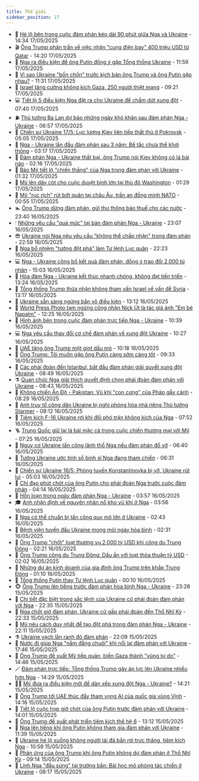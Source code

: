 ```yaml
---
title: Thế giới
sidebar_position: 17
---
```


<!-- dantri-the-gioi:START -->
- 🌋 [Hé lộ bên trong cuộc đàm phán kéo dài 90 phút giữa Nga và Ukraine](https://dantri.com.vn/the-gioi/he-lo-ben-trong-cuoc-dam-phan-keo-dai-90-phut-giua-nga-va-ukraine-20250517212531871.htm) - 14:34 17/05/2025
- 🎬 [Ông Trump phân trần về việc nhận &quot;cung điện bay&quot; 400 triệu USD từ Qatar](https://dantri.com.vn/the-gioi/ong-trump-phan-tran-ve-viec-nhan-cung-dien-bay-400-trieu-usd-tu-qatar-20250517210353208.htm) - 14:20 17/05/2025
- 🧰 [Nga ra điều kiện để ông Putin đồng ý gặp Tổng thống Ukraine](https://dantri.com.vn/the-gioi/nga-ra-dieu-kien-de-ong-putin-dong-y-gap-tong-thong-ukraine-20250517180850875.htm) - 11:59 17/05/2025
- 🌋 [Vì sao Ukraine &quot;bồn chồn&quot; trước kịch bản ông Trump và ông Putin gặp nhau?](https://dantri.com.vn/the-gioi/vi-sao-ukraine-bon-chon-truoc-kich-ban-ong-trump-va-ong-putin-gap-nhau-20250517175542344.htm) - 11:31 17/05/2025
- 🗽 [Israel tăng cường không kích Gaza, 250 người thiệt mạng](https://dantri.com.vn/the-gioi/israel-tang-cuong-khong-kich-gaza-250-nguoi-thiet-mang-20250517161109981.htm) - 09:21 17/05/2025
- 💻 [Tiết lộ 5 điều kiện Nga đặt ra cho Ukraine để chấm dứt xung đột](https://dantri.com.vn/the-gioi/tiet-lo-5-dieu-kien-nga-dat-ra-cho-ukraine-de-cham-dut-xung-dot-20250517143250826.htm) - 07:40 17/05/2025
- ⛽️ [Thủ tướng Ba Lan dự báo những ngày khó khăn sau đàm phán Nga - Ukraine](https://dantri.com.vn/the-gioi/thu-tuong-ba-lan-du-bao-nhung-ngay-kho-khan-sau-dam-phan-nga-ukraine-20250517135010193.htm) - 06:57 17/05/2025
- 🤩 [Chiến sự Ukraine 17/5: Lực lượng Kiev liên tiếp thất thủ ở Pokrovsk](https://dantri.com.vn/the-gioi/chien-su-ukraine-175-luc-luong-kiev-lien-tiep-that-thu-o-pokrovsk-20250517120357290.htm) - 05:05 17/05/2025
- 🧐 [Nga - Ukraine lần đầu đàm phán sau 3 năm: Bế tắc chưa thể khơi thông](https://dantri.com.vn/the-gioi/nga-ukraine-lan-dau-dam-phan-sau-3-nam-be-tac-chua-the-khoi-thong-20250517100248165.htm) - 03:17 17/05/2025
- 🎊 [Đàm phán Nga - Ukraine thất bại, ông Trump nói Kiev không có lá bài nào](https://dantri.com.vn/the-gioi/dam-phan-nga-ukraine-that-bai-ong-trump-noi-kiev-khong-co-la-bai-nao-20250517084633551.htm) - 02:16 17/05/2025
- 📝 [Báo Mỹ tiết lộ &quot;chiến thắng&quot; của Nga trong đàm phán với Ukraine](https://dantri.com.vn/the-gioi/bao-my-tiet-lo-chien-thang-cua-nga-trong-dam-phan-voi-ukraine-20250517075324662.htm) - 01:32 17/05/2025
- 🤡 [Mỹ lên dây cót cho cuộc duyệt binh lớn tại thủ đô Washington](https://dantri.com.vn/the-gioi/my-len-day-cot-cho-cuoc-duyet-binh-lon-tai-thu-do-washington-20250517074304455.htm) - 01:29 17/05/2025
- 🥷 [Mỹ &quot;rục rịch&quot; rút bớt quân tại châu Âu, trấn an đồng minh NATO](https://dantri.com.vn/the-gioi/my-ruc-rich-rut-bot-quan-tai-chau-au-tran-an-dong-minh-nato-20250517075429580.htm) - 00:55 17/05/2025
- 🏊 [Ông Trump dừng đàm phán, gửi thư thông báo thuế cho các nước](https://dantri.com.vn/the-gioi/ong-trump-dung-dam-phan-gui-thu-thong-bao-thue-cho-cac-nuoc-20250517063352340.htm) - 23:40 16/05/2025
- 🕯 [Những yêu cầu &quot;quá mức&quot; tại bàn đàm phán Nga - Ukraine](https://dantri.com.vn/the-gioi/nhung-yeu-cau-qua-muc-tai-ban-dam-phan-nga-ukraine-20250517055729584.htm) - 23:07 16/05/2025
- 😎 [Ukraine nói Nga nêu yêu cầu &quot;không thể chấp nhận&quot; trong đàm phán](https://dantri.com.vn/the-gioi/ukraine-noi-nga-neu-yeu-cau-khong-the-chap-nhan-trong-dam-phan-20250517053909883.htm) - 22:59 16/05/2025
- 🌈 [Nga bổ nhiệm &quot;tướng đột phá&quot; làm Tư lệnh Lục quân](https://dantri.com.vn/the-gioi/nga-bo-nhiem-tuong-dot-pha-lam-tu-lenh-luc-quan-20250517051534027.htm) - 22:23 16/05/2025
- 💻 [Nga - Ukraine công bố kết quả đàm phán, đồng ý trao đổi 2.000 tù nhân](https://dantri.com.vn/the-gioi/nga-ukraine-cong-bo-ket-qua-dam-phan-dong-y-trao-doi-2000-tu-nhan-20250516214039570.htm) - 15:03 16/05/2025
- 🤖 [Hòa đàm Nga - Ukraine kết thúc nhanh chóng, không đạt tiến triển](https://dantri.com.vn/the-gioi/hoa-dam-nga-ukraine-ket-thuc-nhanh-chong-khong-dat-tien-trien-20250516202042760.htm) - 13:24 16/05/2025
- 🦏 [Tổng thống Trump thừa nhận không tham vấn Israel về vấn đề Syria](https://dantri.com.vn/the-gioi/tong-thong-trump-thua-nhan-khong-tham-van-israel-ve-van-de-syria-20250516200454294.htm) - 13:17 16/05/2025
- 🌁 [Ukraine sẵn sàng ngừng bắn vô điều kiện](https://dantri.com.vn/the-gioi/ukraine-san-sang-ngung-ban-vo-dieu-kien-20250516200049333.htm) - 13:12 16/05/2025
- 🐘 [World Press Photo tạm ngừng công nhận Nick Út là tác giả ảnh &quot;Em bé Napalm&quot;](https://dantri.com.vn/the-gioi/world-press-photo-tam-ngung-cong-nhan-nick-ut-la-tac-gia-anh-em-be-napalm-20250516191227939.htm) - 12:25 16/05/2025
- 🥷 [Hình ảnh bên trong cuộc đàm phán trực tiếp Nga - Ukraine](https://dantri.com.vn/the-gioi/hinh-anh-ben-trong-cuoc-dam-phan-truc-tiep-nga-ukraine-20250516172121034.htm) - 10:39 16/05/2025
- 💻 [Nga yêu cầu thay đổi cơ chế đàm phán về xung đột Ukraine](https://dantri.com.vn/the-gioi/nga-yeu-cau-thay-doi-co-che-dam-phan-ve-xung-dot-ukraine-20250516172445165.htm) - 10:27 16/05/2025
- 🎡 [UAE tặng ông Trump một giọt dầu mỏ](https://dantri.com.vn/the-gioi/uae-tang-ong-trump-mot-giot-dau-mo-20250516163116087.htm) - 10:18 16/05/2025
- 🧰 [Ông Trump: Tôi muốn gặp ông Putin càng sớm càng tốt](https://dantri.com.vn/the-gioi/ong-trump-toi-muon-gap-ong-putin-cang-som-cang-tot-20250516162011848.htm) - 09:33 16/05/2025
- 🥸 [Các phái đoàn đến Istanbul, bắt đầu đàm phán giải quyết xung đột Ukraine](https://dantri.com.vn/the-gioi/cac-phai-doan-den-istanbul-bat-dau-dam-phan-giai-quyet-xung-dot-ukraine-20250516153538326.htm) - 08:49 16/05/2025
- ⚗️ [Quan chức Nga giải thích quyết định chọn phái đoàn đàm phán với Ukraine](https://dantri.com.vn/the-gioi/quan-chuc-nga-giai-thich-quyet-dinh-chon-phai-doan-dam-phan-voi-ukraine-20250516152233485.htm) - 08:43 16/05/2025
- 🌮 [Không chiến Ấn Độ - Pakistan: Vũ khí &quot;con cưng&quot; của Pháp gẫy cánh](https://dantri.com.vn/the-gioi/khong-chien-an-do-pakistan-vu-khi-con-cung-cua-phap-gay-canh-20250516144114957.htm) - 08:29 16/05/2025
- 🎃 [Anh truy tố công dân Ukraine bị nghi phóng hỏa nhà riêng Thủ tướng Starmer](https://dantri.com.vn/the-gioi/anh-truy-to-cong-dan-ukraine-bi-nghi-phong-hoa-nha-rieng-thu-tuong-starmer-20250516145722984.htm) - 08:12 16/05/2025
- 💫 [Tiêm kích F-16 Ukraine rơi khi đối phó trận không kích của Nga](https://dantri.com.vn/the-gioi/tiem-kich-f-16-ukraine-roi-khi-doi-pho-tran-khong-kich-cua-nga-20250516142017783.htm) - 07:52 16/05/2025
- 🪜 [Trung Quốc giữ lại lá bài mặc cả trong cuộc chiến thương mại với Mỹ](https://dantri.com.vn/the-gioi/trung-quoc-giu-lai-la-bai-mac-ca-trong-cuoc-chien-thuong-mai-voi-my-20250516141907579.htm) - 07:25 16/05/2025
- 🌋 [Nguy cơ Ukraine tấn công lãnh thổ Nga nếu đàm phán đổ vỡ](https://dantri.com.vn/the-gioi/nguy-co-ukraine-tan-cong-lanh-tho-nga-neu-dam-phan-do-vo-20250516133927455.htm) - 06:40 16/05/2025
- 🦏 [Tướng Ukraine ước tính số binh sĩ Nga đang tham chiến](https://dantri.com.vn/the-gioi/tuong-ukraine-uoc-tinh-so-binh-si-nga-dang-tham-chien-20250516120354585.htm) - 06:31 16/05/2025
- 👀 [Chiến sự Ukraine 16/5: Phòng tuyến Konstantinovka bị vỡ, Ukraine rút lui](https://dantri.com.vn/the-gioi/chien-su-ukraine-165-phong-tuyen-konstantinovka-bi-vo-ukraine-rut-lui-20250516114106062.htm) - 05:03 16/05/2025
- 🧰 [Chỉ đạo phút chót của ông Putin cho phái đoàn Nga trước cuộc đàm phán](https://dantri.com.vn/the-gioi/chi-dao-phut-chot-cua-ong-putin-cho-phai-doan-nga-truoc-cuoc-dam-phan-20250516105949977.htm) - 04:14 16/05/2025
- 🚀 [Hỗn loạn trong ngày đàm phán Nga - Ukraine](https://dantri.com.vn/the-gioi/hon-loan-trong-ngay-dam-phan-nga-ukraine-20250516104420400.htm) - 03:57 16/05/2025
- 🎓 [Anh nhận định về nguyên nhân nổ kho vũ khí ở Nga](https://dantri.com.vn/the-gioi/anh-nhan-dinh-ve-nguyen-nhan-no-kho-vu-khi-o-nga-20250516103802719.htm) - 03:56 16/05/2025
- 🥸 [Nga có thể chuẩn bị tấn công quy mô lớn ở Ukraine](https://dantri.com.vn/the-gioi/nga-co-the-chuan-bi-tan-cong-quy-mo-lon-o-ukraine-20250516093517507.htm) - 02:43 16/05/2025
- 🦅 [Bệnh viện tuyến đầu Ukraine mong mỏi ngày hòa bình](https://dantri.com.vn/the-gioi/benh-vien-tuyen-dau-ukraine-mong-moi-ngay-hoa-binh-20250516093027322.htm) - 02:31 16/05/2025
- 🤭 [Ông Trump &quot;chốt&quot; loạt thương vụ 2.000 tỷ USD khi công du Trung Đông](https://dantri.com.vn/the-gioi/ong-trump-chot-loat-thuong-vu-2000-ty-usd-khi-cong-du-trung-dong-20250516091307545.htm) - 02:21 16/05/2025
- 🤖 [Ông Trump công du Trung Đông: Dấu ấn với loạt thỏa thuận tỷ USD](https://dantri.com.vn/the-gioi/ong-trump-cong-du-trung-dong-dau-an-voi-loat-thoa-thuan-ty-usd-20250516082438964.htm) - 02:02 16/05/2025
- 🐲 [Những dự án kinh doanh của gia đình ông Trump trên khắp Trung Đông](https://dantri.com.vn/the-gioi/nhung-du-an-kinh-doanh-cua-gia-dinh-ong-trump-tren-khap-trung-dong-20250516073639625.htm) - 01:10 16/05/2025
- 🫣 [Tổng thống Putin thay Tư lệnh Lục quân](https://dantri.com.vn/the-gioi/tong-thong-putin-thay-tu-lenh-luc-quan-20250516065754871.htm) - 00:10 16/05/2025
- 🐵 [Ông Trump lên tiếng trước đàm phán hòa bình Nga - Ukraine](https://dantri.com.vn/the-gioi/ong-trump-len-tieng-truoc-dam-phan-hoa-binh-nga-ukraine-20250516055251599.htm) - 23:28 15/05/2025
- 🫶 [Chi tiết đặc biệt trong sắc lệnh của Ukraine cử phái đoàn đàm phán với Nga](https://dantri.com.vn/the-gioi/chi-tiet-dac-biet-trong-sac-lenh-cua-ukraine-cu-phai-doan-dam-phan-voi-nga-20250516052750937.htm) - 22:35 15/05/2025
- 💃 [Nga chốt giờ đàm phán, Ukraine cử gấp phái đoàn đến Thổ Nhĩ Kỳ](https://dantri.com.vn/the-gioi/nga-chot-gio-dam-phan-ukraine-cu-gap-phai-doan-den-tho-nhi-ky-20250516050850180.htm) - 22:33 15/05/2025
- 💫 [Mỹ nêu cách duy nhất để tạo đột phá trong đàm phán Nga - Ukraine](https://dantri.com.vn/the-gioi/my-neu-cach-duy-nhat-de-tao-dot-pha-trong-dam-phan-nga-ukraine-20250516005327661.htm) - 22:11 15/05/2025
- ⚗️ [Ukraine vạch lằn ranh đỏ đàm phán](https://dantri.com.vn/the-gioi/ukraine-vach-lan-ranh-do-dam-phan-20250516043930210.htm) - 22:09 15/05/2025
- 🥷 [Nước đi giúp Nga &quot;nắm đằng chuôi&quot; khi nối lại đàm phán với Ukraine](https://dantri.com.vn/the-gioi/nuoc-di-giup-nga-nam-dang-chuoi-khi-noi-lai-dam-phan-voi-ukraine-20250516003445400.htm) - 17:46 15/05/2025
- 🥸 [Ông Trump đề xuất Mỹ tiếp quản, biến Gaza thành &quot;vùng tự do&quot;](https://dantri.com.vn/the-gioi/ong-trump-de-xuat-my-tiep-quan-bien-gaza-thanh-vung-tu-do-20250515213610651.htm) - 14:46 15/05/2025
- 🪄 [Đàm phán trực tiếp: Tổng thống Trump gây áp lực lên Ukraine nhiều hơn Nga](https://dantri.com.vn/the-gioi/dam-phan-truc-tiep-tong-thong-trump-gay-ap-luc-len-ukraine-nhieu-hon-nga-20250515180025565.htm) - 14:29 15/05/2025
- 🧑‍💻 [Mỹ đưa ra điều kiện mới để dàn xếp xung đột Nga - Ukraine?](https://dantri.com.vn/the-gioi/my-dua-ra-dieu-kien-moi-de-dan-xep-xung-dot-nga-ukraine-20250515211406751.htm) - 14:21 15/05/2025
- 🤭 [Ông Trump tới UAE thúc đẩy tham vọng AI của quốc gia vùng Vịnh](https://dantri.com.vn/the-gioi/ong-trump-toi-uae-thuc-day-tham-vong-ai-cua-quoc-gia-vung-vinh-20250515211557825.htm) - 14:16 15/05/2025
- 🗽 [Tiết lộ cuộc họp giờ chót của ông Putin trước đàm phán với Ukraine](https://dantri.com.vn/the-gioi/tiet-lo-cuoc-hop-gio-chot-cua-ong-putin-truoc-dam-phan-voi-ukraine-20250515205220014.htm) - 14:01 15/05/2025
- 🤖 [Ông Trump đề xuất phát triển tiêm kích thế hệ 6](https://dantri.com.vn/the-gioi/ong-trump-de-xuat-phat-trien-tiem-kich-the-he-6-20250515201025495.htm) - 13:12 15/05/2025
- 🌈 [Nga lên tiếng khi ông Putin không tham gia đàm phán với Ukraine](https://dantri.com.vn/the-gioi/nga-len-tieng-khi-ong-putin-khong-tham-gia-dam-phan-voi-ukraine-20250515182707373.htm) - 11:39 15/05/2025
- 🤩 [Ukraine hé lộ xuồng không người lái đã bắn rơi trực thăng, tiêm kích Nga](https://dantri.com.vn/the-gioi/ukraine-he-lo-xuong-khong-nguoi-lai-da-ban-roi-truc-thang-tiem-kich-nga-20250515171511923.htm) - 10:59 15/05/2025
- 🤗 [Phản ứng của ông Trump khi ông Putin không dự đàm phán ở Thổ Nhĩ Kỳ](https://dantri.com.vn/the-gioi/phan-ung-cua-ong-trump-khi-ong-putin-khong-du-dam-phan-o-tho-nhi-ky-20250515161131263.htm) - 09:14 15/05/2025
- 🙉 [Lính Nga &quot;đấu súng&quot; tại trường bắn: Bài học mô phỏng tác chiến ở Ukraine](https://dantri.com.vn/the-gioi/linh-nga-dau-sung-tai-truong-ban-bai-hoc-mo-phong-tac-chien-o-ukraine-20250515150259817.htm) - 08:17 15/05/2025<!-- dantri-the-gioi:END -->
